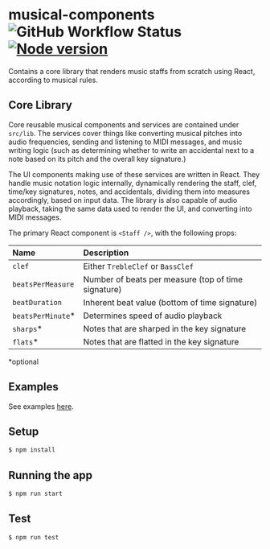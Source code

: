 # musical-components &nbsp; ![GitHub Workflow Status](https://img.shields.io/github/workflow/status/dwyl/auth_plug/Elixir%20CI?label=build&style=flat-square) &nbsp; [![Node version](https://img.shields.io/npm/v/musical-components.svg?style=flat)](http://nodejs.org/download/)

Contains a core library that renders music staffs from scratch using React, according to musical rules.

## Core Library

Core reusable musical components and services are contained under `src/lib`. The services cover things like converting musical pitches into audio frequencies, sending and listening to MIDI messages, and music writing logic (such as determining whether to write an accidental next to a note based on its pitch and the overall key signature.)

The UI components making use of these services are written in React. They handle music notation logic internally, dynamically rendering the staff, clef, time/key signatures, notes, and accidentals, dividing them into measures accordingly, based on input data. The library is also capable of audio playback, taking the same data used to render the UI, and converting into MIDI messages.

The primary React component is `<Staff />`, with the following props:

| Name | Description |
| :--- | :--- |
| `clef` | Either `TrebleClef` or `BassClef` |
| `beatsPerMeasure` | Number of beats per measure (top of time signature) |
| `beatDuration` | Inherent beat value (bottom of time signature) |
| `beatsPerMinute`* | Determines speed of audio playback |
| `sharps`* | Notes that are sharped in the key signature |
| `flats`* | Notes that are flatted in the key signature |

*optional

## Examples

See examples [here](https://github.com/ajdhefley/musical-components/tree/main/examples).

## Setup

```bash
$ npm install
```

## Running the app

```bash
$ npm run start
```

## Test

```bash
$ npm run test
```
